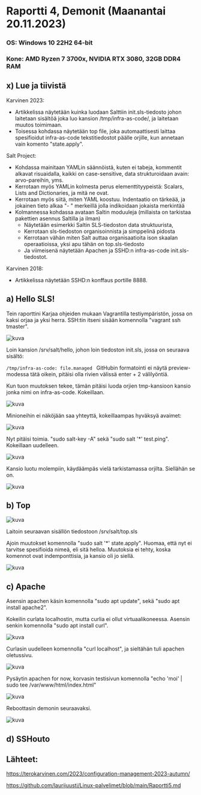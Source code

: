 
# Raportti 4, Demonit (Maanantai 20.11.2023)

### OS: Windows 10 22H2 64-bit
### Kone: AMD Ryzen 7 3700x, NVIDIA RTX 3080, 32GB DDR4 RAM

## x) Lue ja tiivistä

Karvinen 2023:
  - Artikkelissa näytetään kuinka luodaan Salttiin init.sls-tiedosto johon laitetaan sisältöä joka luo kansion /tmp/infra-as-code/, ja laitetaan muutos toimimaan.
  - Toisessa kohdassa näytetään top file, joka automaattisesti laittaa spesifioidut infra-as-code tekstitiedostot päälle orjille, kun annetaan vain komento "state.apply".

Salt Project:
  - Kohdassa mainitaan YAMLin säännöistä, kuten ei tabeja, kommentit alkavat risuaidalla, kaikki on case-sensitive, data strukturoidaan avain: arvo-pareihin, yms.
  -  Kerrotaan myös YAMLin kolmesta perus elementtityypeistä: Scalars, Lists and Dictionaries, ja mitä ne ovat.
  -  Kerrotaan myös siitä, miten YAML koostuu. Indentaatio on tärkeää, ja jokainen tieto alkaa "- " merkeillä jolla indikoidaan jokaista merkintää
  -  Kolmannessa kohdassa avataan Saltin moduuleja (millaista on tarkistaa pakettien asennus Saltilla ja ilman)
      -  Näytetään esimerkki Saltin SLS-tiedoston data struktuurista,
      -  Kerrotaan sls-tiedoston organisoinnista ja simppelinä pidosta
      -  Kerrotaan vähän miten Salt auttaa organisaatioita ison skaalan operaatioissa, yksi apu tähän on top.sls-tiedosto
      -  Ja viimeisenä näytetään Apachen ja SSHD:n infra-as-code init.sls-tiedostot.

Karvinen 2018:
  - Artikkelissa näytetään SSHD:n konffaus portille 8888.

## a) Hello SLS!

Tein raporttini Karjaa ohjeiden mukaan Vagrantilla testiympäristön, jossa on kaksi orjaa ja yksi herra. SSH:tin itseni sisään komennolla "vagrant ssh tmaster".

![kuva](https://github.com/laurijuusti/Palvelinten-hallinta/assets/122888655/7d7b0187-8496-4843-a470-bcbfe392fb07)

Loin kansion /srv/salt/hello, johon loin tiedoston init.sls, jossa on seuraava sisältö:

`/tmp/infra-as-code:
  file.managed ` GitHubin formatointi ei näytä preview-modessa tätä oikein, pitäisi olla rivien välissä enter + 2 välilyöntiä.

Kun tuon muutoksen tekee, tämän pitäisi luoda orjien tmp-kansioon kansio jonka nimi on infra-as-code. Kokeillaan.

![kuva](https://github.com/laurijuusti/Palvelinten-hallinta/assets/122888655/98d33707-65a5-4bb2-88c3-bfa267d82749)

Minioneihin ei näköjään saa yhteyttä, kokeillaampas hyväksyä avaimet:

![kuva](https://github.com/laurijuusti/Palvelinten-hallinta/assets/122888655/c6aec705-7c20-49ad-92a8-37702bcae861)

Nyt pitäisi toimia. "sudo salt-key -A" sekä "sudo salt '*' test.ping". Kokeillaan uudelleen. 

![kuva](https://github.com/laurijuusti/Palvelinten-hallinta/assets/122888655/eacc3124-141c-4b19-8d7a-cc823991f85a)

Kansio luotu molempiin, käydäämpäs vielä tarkistamassa orjilta. Siellähän se on.

![kuva](https://github.com/laurijuusti/Palvelinten-hallinta/assets/122888655/9ecd7bee-fdb1-4d03-8d2d-e01b6bfd737b)


## b) Top

![kuva](https://github.com/laurijuusti/Palvelinten-hallinta/assets/122888655/12fab51f-5e96-43a9-b92c-9b55dff98309)

Laitoin seuraavan sisällön tiedostoon /srv/salt/top.sls

Ajoin muutokset komennolla "sudo salt '*' state.apply". Huomaa, että nyt ei tarvitse spesifioida nimeä, eli sitä helloa. Muutoksia ei tehty, koska komennot ovat indemponttisia, ja kansio oli jo siellä. 

![kuva](https://github.com/laurijuusti/Palvelinten-hallinta/assets/122888655/5632c03b-45ff-451a-9f00-3a673bf195da)



## c) Apache

Asensin apachen käsin komennolla "sudo apt update", sekä "sudo apt install apache2".

Kokeilin curlata localhostin, mutta curlia ei ollut virtuaalikoneessa. Asensin senkin komennolla "sudo apt install curl".

![kuva](https://github.com/laurijuusti/Palvelinten-hallinta/assets/122888655/b86a0e22-71c3-4230-b833-904ac405b0de)

Curlasin uudelleen komennolla "curl localhost", ja sieltähän tuli apachen oletussivu. 

![kuva](https://github.com/laurijuusti/Palvelinten-hallinta/assets/122888655/2b2cbb69-bdc3-4403-84de-b6f2c510b09e)

Pysäytin apachen for now, korvasin testisivun komennolla "echo 'moi' | sudo tee /var/www/html/index.html"

![kuva](https://github.com/laurijuusti/Palvelinten-hallinta/assets/122888655/adb66626-bebd-4799-ac98-f2008900d9b6)

Reboottasin demonin seuraavaksi.

![kuva](https://github.com/laurijuusti/Palvelinten-hallinta/assets/122888655/542f69dc-b7da-4866-bd88-93b95f6b8452)



## d) SSHouto



## Lähteet:

https://terokarvinen.com/2023/configuration-management-2023-autumn/

https://github.com/laurijuusti/Linux-palvelimet/blob/main/Raportti5.md



